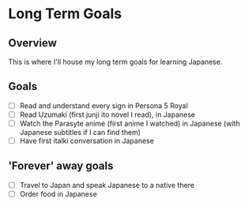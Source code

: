 # Long Term Goals

## Overview

This is where I'll house my long term goals for learning Japanese.

## Goals

- [ ] Read and understand every sign in Persona 5 Royal
- [ ] Read Uzumaki (first junji ito novel I read), in Japanese
- [ ] Watch the Parasyte anime (first anime I watched) in Japanese (with Japanese subtitles if I can find them)
- [ ] Have first italki conversation in Japanese

## 'Forever' away goals

- [ ] Travel to Japan and speak Japanese to a native there
- [ ] Order food in Japanese

